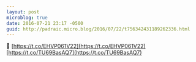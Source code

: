 ```yaml
---
layout: post
microblog: true
date: 2016-07-21 23:17 -0500
guid: http://padraic.micro.blog/2016/07/22/t756342431189262336.html
---
```

🔗 [https://t.co/EHVP061V22](https://t.co/EHVP061V22) [https://t.co/TU69BasAQ7](https://t.co/TU69BasAQ7)
